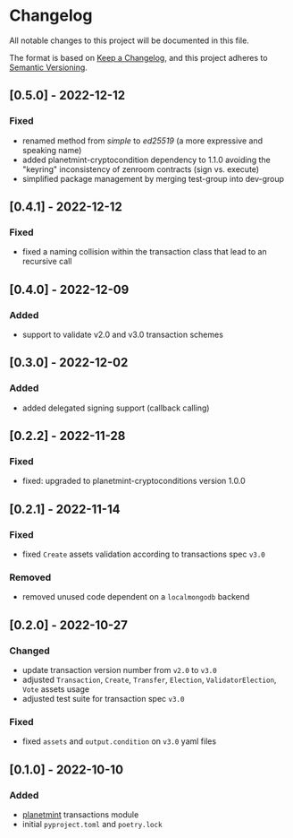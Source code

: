 # Changelog
All notable changes to this project will be documented in this file.

The format is based on [Keep a Changelog](https://keepachangelog.com/en/1.0.0/),
and this project adheres to [Semantic Versioning](https://semver.org/spec/v2.0.0.html).


## [0.5.0] - 2022-12-12
### Fixed
- renamed method from _simple_ to _ed25519_ (a more expressive and speaking name)
- added planetmint-cryptocondition dependency to 1.1.0 avoiding the "keyring" inconsistency of zenroom contracts (sign vs. execute)
- simplified package management by merging test-group into dev-group

## [0.4.1] - 2022-12-12
### Fixed
- fixed a naming collision within the transaction class that lead to an recursive call

## [0.4.0] - 2022-12-09
### Added
- support to validate v2.0 and v3.0 transaction schemes

## [0.3.0] - 2022-12-02
### Added
- added delegated signing support (callback calling)

## [0.2.2] - 2022-11-28
### Fixed
- fixed: upgraded to planetmint-cryptoconditions version 1.0.0

## [0.2.1] - 2022-11-14
### Fixed
- fixed `Create` assets validation according to transactions spec `v3.0`

### Removed
- removed unused code dependent on a `localmongodb` backend

## [0.2.0] - 2022-10-27
### Changed
- update transaction version number from `v2.0` to `v3.0`
- adjusted `Transaction`, `Create`, `Transfer`, `Election`, `ValidatorElection`, `Vote` assets usage
- adjusted test suite for transaction spec `v3.0` 

### Fixed
- fixed `assets` and `output.condition` on `v3.0` yaml files

## [0.1.0] - 2022-10-10
### Added
- [planetmint](https://github.com/planetmint/planetmint) transactions module
- initial `pyproject.toml` and `poetry.lock`

